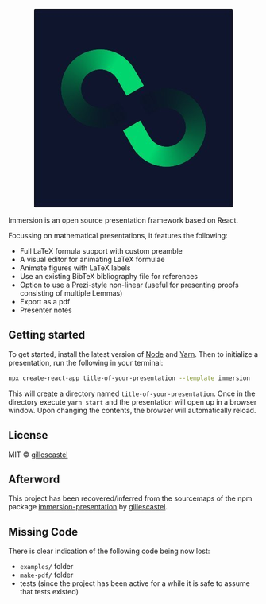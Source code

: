 <p align="center">
  <img src="./assets/logo/logo.png" alt="Immersion" width="400">
  <br/>
</p>

Immersion is an open source presentation framework based on React.

Focussing on mathematical presentations, it features the following:

* Full LaTeX formula support with custom preamble
* A visual editor for animating LaTeX formulae
* Animate figures with LaTeX labels
* Use an existing BibTeX bibliography file for references
* Option to use a Prezi-style non-linear (useful for presenting proofs consisting of multiple Lemmas)
* Export as a pdf
* Presenter notes

## Getting started

To get started, install the latest version of [Node](https://nodejs.org/en/) and [Yarn](https://classic.yarnpkg.com/en/docs/install/). Then to initialize a presentation, run the following in your terminal:

```bash
npx create-react-app title-of-your-presentation --template immersion
```

This will create a directory named `title-of-your-presentation`.
Once in the directory execute `yarn start` and the presentation will open up in a browser window. Upon changing the contents, the browser will automatically reload.

## License

MIT © [gillescastel](https://github.com/gillescastel)

## Afterword

This project has been recovered/inferred from the sourcemaps of the npm package [immersion-presentation](https://www.npmjs.com/package/immersion-presentation/) by [gillescastel](https://github.com/gillescastel).

## Missing Code

There is clear indication of the following code being now lost:
 - `examples/` folder
 - `make-pdf/` folder
 - tests (since the project has been active for a while it is safe to assume that tests existed)

